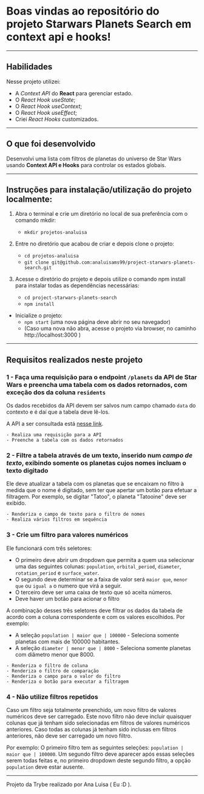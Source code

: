 
# Boas vindas ao repositório do projeto Starwars Planets Search em context api e hooks!

---

## Habilidades

Nesse projeto utilizei:

* A _Context API_ do **React** para gerenciar estado.
* O _React Hook useState_;
* O _React Hook useContext_;
* O _React Hook useEffect_;
* Criei _React Hooks_ customizados.

---

## O que foi desenvolvido

Desenvolvi uma lista com filtros de planetas do universo de Star Wars usando **Context API e Hooks** para controlar os estados globais.

---

## Instruções para instalação/utilização do projeto localmente:

1. Abra o terminal e crie um diretório no local de sua preferência com o comando mkdir:
    * `mkdir projetos-analuisa`
  
2. Entre no diretório que acabou de criar e depois clone o projeto:
    * `cd projetos-analuisa`
    * `git clone git@github.com:analuisams99/project-starwars-planets-search.git`

3. Acesse o diretório do projeto e depois utilize o comando npm install para instalar todas as dependências necessárias:
    * `cd project-starwars-planets-search`
    * `npm install`
  * Inicialize o projeto:
    * `npm start` (uma nova página deve abrir no seu navegador)
    * (Caso uma nova não abra, acesse o projeto via browser, no caminho http://localhost:3000 )

---

## Requisitos realizados neste projeto

### 1 - Faça uma requisição para o endpoint `/planets` da API de Star Wars e preencha uma tabela com os dados retornados, com exceção dos da coluna `residents`

Os dados recebidos da API devem ser salvos num campo chamado `data` do contexto e é daí que a tabela deve lê-los.

A API a ser consultada está [nesse link](https://swapi-trybe.herokuapp.com/api/planets/). 

```
- Realiza uma requisição para a API
- Preenche a tabela com os dados retornados
```

### 2 - Filtre a tabela através de um texto, inserido num *campo de texto*, exibindo somente os planetas cujos nomes incluam o texto digitado

Ele deve atualizar a tabela com os planetas que se encaixam no filtro à medida que o nome é digitado, sem ter que apertar um botão para efetuar a filtragem. Por exemplo, se digitar "Tatoo", o planeta "Tatooine" deve ser exibido. 

```
- Renderiza o campo de texto para o filtro de nomes
- Realiza vários filtros em sequência
```

### 3 - Crie um filtro para valores numéricos

Ele funcionará com três seletores:

  - O primeiro deve abrir um dropdown que permita a quem usa selecionar uma das seguintes colunas: `population`, `orbital_period`, `diameter`, `rotation_period` e `surface_water`. 
  - O segundo deve determinar se a faixa de valor será `maior que`, `menor que` ou `igual a` o numero que virá a seguir.
  - O terceiro deve ser uma caixa de texto que só aceita números.
  - Deve haver um botão para acionar o filtro

A combinação desses três seletores deve filtrar os dados da tabela de acordo com a coluna correspondente e com os valores escolhidos. Por exemplo:
  - A seleção `population | maior que | 100000` - Seleciona somente planetas com mais de 100000 habitantes.
  - A seleção `diameter | menor que | 8000` - Seleciona somente planetas com diâmetro menor que 8000.


```
- Renderiza o filtro de coluna
- Renderiza o filtro de comparação
- Renderiza o campo para o valor do filtro
- Renderiza o botão para executar a filtragem
```

### 4 - Não utilize filtros repetidos

Caso um filtro seja totalmente preenchido, um novo filtro de valores numéricos deve ser carregado. Este novo filtro não deve incluir quaisquer colunas que já tenham sido selecionadas em filtros de valores numéricos anteriores. Caso todas as colunas já tenham sido inclusas em filtros anteriores, não deve ser carregado um novo filtro.

Por exemplo: O primeiro filtro tem as seguintes seleções: `population | maior que | 100000`. Um segundo filtro deve aparecer após essas seleções serem todas feitas e, no primeiro dropdown deste segundo filtro, a opção `population` deve estar ausente. 

---

Projeto da Trybe realizado por Ana Luisa ( Eu :D ).
